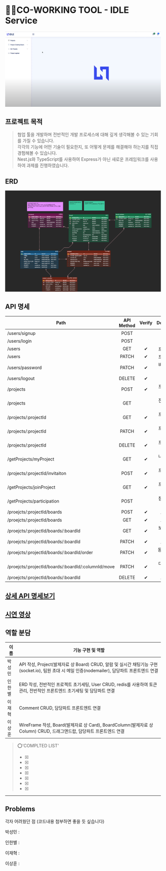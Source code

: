 # 🤼‍♂️CO-WORKING TOOL - IDLE Service

![Main](/src/views/assets/img/ToyTrelloMain.PNG)

## 프로젝트 목적

> 협업 툴을 개발하며 전반적인 개발 프로세스에 대해 깊게 생각해볼 수 있는 기회를 가질 수 있습니다.  
> 각각의 기능에 어떤 기술이 필요한지, 또 어떻게 문제를 해결해야 하는지를 직접 경험해볼 수 있습니다.  
> Nest.js와 TypeScript를 사용하여 Express가 아닌 새로운 프레임워크를 사용하여 과제를 진행하였습니다.

## ERD

![ERD](/src/views/assets/img/ToyKanbanBoard.png)

## API 명세

| Path                                                | API Method | Verify |      Description      |
| --------------------------------------------------- | :--------: | :----: | :-------------------: |
| /users/signup                                       |    POST    |        |       회원가입        |
| /users/login                                        |    POST    |        |        로그인         |
| /users                                              |    GET     |   ✔    |      프로필 조회      |
| /users                                              |   PATCH    |   ✔    |      프로필 수정      |
| /users/password                                     |   PATCH    |   ✔    |     비밀번호 수정     |
| /users/logout                                       |   DELETE   |   ✔    |       로그아웃        |
| /projects                                           |    POST    |   ✔    |     프로젝트 생성     |
| /projects                                           |    GET     |        |  전체 프로젝트 조회   |
| /projects/:projectId                                |    GET     |   ✔    |   프로젝트 상세조회   |
| /projects/:projectId                                |   PATCH    |   ✔    |     프로젝트 수정     |
| /projects/:projectId                                |   DELETE   |   ✔    |     프로젝트 삭제     |
| /getProjects/myProject                              |    GET     |   ✔    |  나의 프로젝트 조회   |
| /projects/:projectId/invitaiton                     |    POST    |   ✔    |     프로젝트 초대     |
| /getProjects/joinProject                            |    GET     |   ✔    |     프로젝트 참여     |
| /getProjects/participation                          |    POST    |        | 참여자 상태 업데이트  |
| /proejcts/:projectId/boards                         |    POST    |   ✔    |       보드 생성       |
| /proejcts/:projectId/boards                         |    GET     |   ✔    |       보드 조회       |
| /proejcts/:projectId/boards/:boardId                |    GET     |   ✔    |     보드 상세조회     |
| /proejcts/:projectId/boards/:boardId                |   PATCH    |   ✔    |       보드 수정       |
| /proejcts/:projectId/boards/:boardId/order          |   PATCH    |   ✔    | 동일 컬럼 내 순서변경 |
| /proejcts/:projectId/boards/:boardId/:columnId/move |   PATCH    |   ✔    |  다른 컬럼으로 이동   |
| /proejcts/:projectId/boards/:boardId                |   DELETE   |   ✔    |       보드 삭제       |

## [상세 API 명세보기](https://charming-castanet-ba9.notion.site/eaeb9964f75444169b3d954e4410653b?v=3f5b85388fc74a7988ffdcd5478f6324)

## [시연 영상](https://youtu.be/hu-WotbqMhg)

## 역할 분담

| 이름   | 기능 구현 및 역할                                                                                                                                |
| ------ | ------------------------------------------------------------------------------------------------------------------------------------------------ |
| 박성민 | API 작성, Project(발제자료 상 Board) CRUD, 알람 및 실시간 채팅기능 구현(socket.io), 팀원 초대 시 메일 인증(nodemailer), 담당파트 프론트엔드 연결 |
| 인한별 | ERD 작성, 전반적인 프로젝트 초기세팅, User CRUD, redis를 사용하여 토큰관리, 전반적인 프론트엔드 초기세팅 및 담당파트 연결                        |
| 이재혁 | Comment CRUD, 담당파트 프론트엔트 연결                                                                                                           |
| 이상훈 | WireFrame 작성, Board(발제자료 상 Card), BoardColumn(발제자료 상 Column) CRUD, 드래그앤드랍, 담당파트 프론트엔드 연결                            |

> ⭕'COMPLTED LIST'
>
> - [x]
> - [x]
> - [x]
> - [x]
> - [x]
> - [x]
> - [x]

---

## Problems

각자 어려웠던 점 (코드내용 첨부하면 좋을 듯 싶습니다)

박성민 :

인한별 :

이재혁 :

이상훈 :
